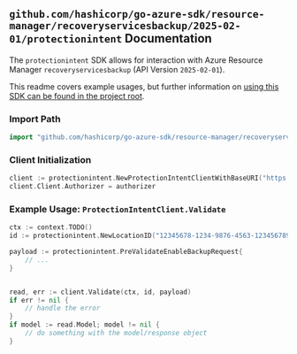 
## `github.com/hashicorp/go-azure-sdk/resource-manager/recoveryservicesbackup/2025-02-01/protectionintent` Documentation

The `protectionintent` SDK allows for interaction with Azure Resource Manager `recoveryservicesbackup` (API Version `2025-02-01`).

This readme covers example usages, but further information on [using this SDK can be found in the project root](https://github.com/hashicorp/go-azure-sdk/tree/main/docs).

### Import Path

```go
import "github.com/hashicorp/go-azure-sdk/resource-manager/recoveryservicesbackup/2025-02-01/protectionintent"
```


### Client Initialization

```go
client := protectionintent.NewProtectionIntentClientWithBaseURI("https://management.azure.com")
client.Client.Authorizer = authorizer
```


### Example Usage: `ProtectionIntentClient.Validate`

```go
ctx := context.TODO()
id := protectionintent.NewLocationID("12345678-1234-9876-4563-123456789012", "locationName")

payload := protectionintent.PreValidateEnableBackupRequest{
	// ...
}


read, err := client.Validate(ctx, id, payload)
if err != nil {
	// handle the error
}
if model := read.Model; model != nil {
	// do something with the model/response object
}
```
